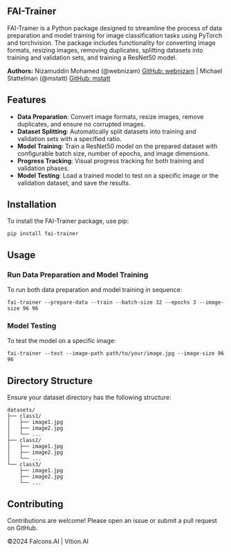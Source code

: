 FAI-Trainer
-----------

FAI-Trainer is a Python package designed to streamline the process of data preparation and model training for image classification tasks using PyTorch and torchvision. The package includes functionality for converting image formats, resizing images, removing duplicates, splitting datasets into training and validation sets, and training a ResNet50 model.

**Authors:** Nizamuddin Mohamed (@webnizam) [GitHub: webnizam](https://github.com/webnizam) | Michael Stattelman (@mstatt) [GitHub: mstatt](https://github.com/mstatt)

Features
--------

*   **Data Preparation**: Convert image formats, resize images, remove duplicates, and ensure no corrupted images.
*   **Dataset Splitting**: Automatically split datasets into training and validation sets with a specified ratio.
*   **Model Training**: Train a ResNet50 model on the prepared dataset with configurable batch size, number of epochs, and image dimensions.
*   **Progress Tracking**: Visual progress tracking for both training and validation phases.
*   **Model Testing**: Load a trained model to test on a specific image or the validation dataset, and save the results.

Installation
------------

To install the FAI-Trainer package, use pip:

    pip install fai-trainer

Usage
-----

### Run Data Preparation and Model Training

To run both data preparation and model training in sequence:

    fai-trainer --prepare-data --train --batch-size 32 --epochs 3 --image-size 96 96

### Model Testing

To test the model on a specific image:

    fai-trainer --test --image-path path/to/your/image.jpg --image-size 96 96

Directory Structure
-------------------

Ensure your dataset directory has the following structure:

    datasets/
    ├── class1/
    │   ├── image1.jpg
    │   ├── image2.jpg
    │   └── ...
    ├── class2/
    │   ├── image1.jpg
    │   ├── image2.jpg
    │   └── ...
    └── class3/
        ├── image1.jpg
        ├── image2.jpg
        └── ...

Contributing
------------

Contributions are welcome! Please open an issue or submit a pull request on GitHub.

©️2024 Falcons.AI | Vition.AI